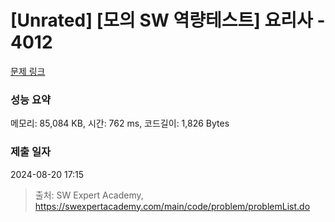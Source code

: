 # [Unrated] [모의 SW 역량테스트] 요리사 - 4012 

[문제 링크](https://swexpertacademy.com/main/code/problem/problemDetail.do?contestProbId=AWIeUtVakTMDFAVH) 

### 성능 요약

메모리: 85,084 KB, 시간: 762 ms, 코드길이: 1,826 Bytes

### 제출 일자

2024-08-20 17:15



> 출처: SW Expert Academy, https://swexpertacademy.com/main/code/problem/problemList.do